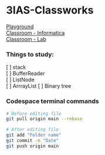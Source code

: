 # 3IAS-Classworks

[Playground](https://www.onlinegdb.com/myfiles)   
[Classroom - Informatica](https://classroom.google.com/c/NzIzNTQyNjk3MDIx)   
[Classroom - Lab](https://classroom.google.com/c/NzEyOTU4MjgxMTI3)   

### Things to study: <br/>
[ ] stack <br/>
[ ] BufferReader <br/>
[ ] ListNode <br/>
[ ] ArrrayList
[ ] Binary tree
  

### Codespace terminal commands
```sh
# Before editing file
git pull origin main --rebase

# After editing file
git add "Folder name"
git commit -m "Date"
git push origin main
```
